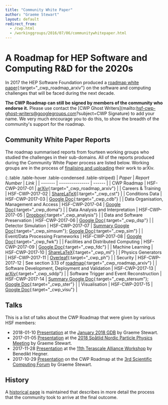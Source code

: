 ```yaml
---
title: "Community White Paper"
author: "Graeme Stewart"
layout: default
redirect_from:
  - /cwp.html
  - /workinggroups/2016/07/06/communitywhitepaper.html
---
```


# A Roadmap for HEP Software and Computing R&D for the 2020s

In 2017 the HEP Software Foundation produced a
[roadmap white paper](https://arxiv.org/abs/1712.06982){:target="_cwp_roadmap_arxiv"} on the
software and computing challenges that will be faced during the next decade.

**The CWP Roadmap can still be signed by members of the community who endorse
it.** Please use contact the
[CWP Ghost Writers](mailto:hsf-cwp-ghost-writers@googlegroups.com?subject=CWP Signature) to add your name.
We very much encourage you to do this, to show the breadth of the community's support
for the roadmap.

## Community White Paper Reports

The roadmap summarised reports from fourteen working groups who studied the challenges in their
sub-domains. All of the reports produced during the Community White Paper process are listed below.
Working groups are in the process of [finalising and uploading](../cwp/cwp-wg-papers.html) their work to arXiv. 

{:.table .table-hover .table-condensed .table-striped}
| *Paper* | *Report Number* | *Link* |
| ------- | --------------- | ------ |
| CWP Roadmap | HSF-CWP-2017-01 | [arXiv](https://arxiv.org/abs/1712.06982){:target="_cwp_roadmap_arxiv"} |
| Careers & Training	 | HSF-CWP-2017-02	| [ShareLaTeX](https://www.sharelatex.com/project/595500273c5204ff35dfdcf9){:target="_cwp_cst"} |
| Conditions Data | HSF-CWP-2017-03	| [Google Doc](https://docs.google.com/document/d/1yTcw51TOc68DCZQ4AO7o1hBdkPbN5l52ysJgJXNnJl8/edit){:target="_cwp_cdb"} |
| Data Organisation, Management and Access | HSF-CWP-2017-04	| [Google Doc](https://docs.google.com/document/d/1_YKGs8waBidpS8akmjxEVjV00DThINbJAuVelzk2uHg/edit){:target="_cwp_doma"} |
| Data Analysis and Interpretation | HSF-CWP-2017-05	| [Dropbox](http://tinyurl.com/yaf32pks){:target="_cwp_analysis"} |
| Data and Software Preservation | HSF-CWP-2017-06 | [Google Doc](https://docs.google.com/document/d/17309oyniwK01qvJgDPrBsLw_-jqRgvkvWZi5lLmQISI/edit){:target="_cwp_dsp"} |
| Detector Simulation | HSF-CWP-2017-07	| [Summary Google Doc](https://docs.google.com/document/d/15dyg1H5FMkbAWJf8WC6cXa6X62L1Q9AXLJuRGD-FR00/edit?usp=sharing){:target="_cwp_simsum"}; [Google Doc](https://docs.google.com/document/d/1Qm8btmDti1dcu5G2FMez3J6FLyzv0k6fag0clD25JSo/edit?ts=5977c5fc){:target="_cwp_sim"} |
| Event/Data Processing Frameworks | HSF-CWP-2017-08	| [Google Doc](https://docs.google.com/document/d/1DYEHGgB3fanhpYRDJblE9NicX0OK7BNsjTCrq7gY-sU/edit?usp=sharing){:target="_cwp_fwk"} |
| Facilities and Distributed Computing | HSF-CWP-2017-09	| [Google Doc](https://docs.google.com/document/d/1dm5vxejQrKZ19Y-pBLaqBcI_Z_yEN6S0N3Z4UonoTn8/edit?usp=sharing){:target="_cwp_fdc"} |
| Machine Learning | HSF-CWP-2017-10	| [ShareLaTeX](https://www.sharelatex.com/project/593a919f0f690d906afbfc76){:target="_cwp_ml"} |
| Physics Generators | HSF-CWP-2017-11 | [Overleaf](https://www.overleaf.com/read/wyyybnvxyfyn){:target="_cwp_ph"} |
| Security | HSF-CWP-2017-12	 | See section 3.13 of [roadmap](https://arxiv.org/abs/1712.06982){:target="_cwp_roadmap_arxiv"} |
| Software Development, Deployment and Validation | HSF-CWP-2017-13 | [arXiv](https://arxiv.org/abs/1712.07959){:target="_cwp_sddp"} |
| Software Trigger and Event Reconstruction | HSF-CWP-2017-14	| [Summary Google Doc](https://docs.google.com/document/d/1f1rOFwqRh7FhSB2VXf5hM14r5wHdkIXo3AdBcYkC1qk){:target="_cwp_stersum"}; [Google Doc](https://docs.google.com/document/d/1QRO8RA488fwfSg5CSjmvm16-pZpGApSA0l666g_mS_0/edit#){:target="_cwp_ster"} |
| Visualisation | HSF-CWP-2017-15 | [Google Doc](https://docs.google.com/document/d/1dtE2DEdYCWzPaEy_twgSCFdmGxphXMjMcOV0yjI4AKc/edit){:target="_cwp_visu"} |


## Talks

This is a list of talks about the CWP Roadmap that were given by various HSF members:

* 2018-01-10 [Presentation](https://indico.cern.ch/event/651349/contributions/2830237/attachments/1580497/2497360/cwp-gdb-january-2018.pdf) at the [January 2018 GDB](https://indico.cern.ch/event/651349/) by Graeme Stewart.
* 2017-01-05 [Presentation](https://indico.cern.ch/event/666278/contributions/2830239/attachments/1579352/2495271/Advances_in_software_and_computing_for_HEP.pdf) at the [2018 Sp&aring;tlid Nordic Particle Physics Meeting](https://indico.cern.ch/event/666278/overview) by Graeme Stewart.
* 2017-11-28 [Presentation](https://indico.desy.de/indico/event/18681/session/8/contribution/114/material/slides/0.pdf) at the [11th Terascale Alliance Workshop](https://indico.desy.de/indico/event/18681/) by Benedikt Hegner.
* 2017-10-29 [Presentation](https://indico.cern.ch/event/663273/contributions/2708178/attachments/1545100/2431717/HSF-CWP-Roadmap.pdf) on the CWP Roadmap at
  the [3rd Scientific Computing Forum](https://indico.cern.ch/event/663273/) by Graeme Stewart.

## History

A [historical page](../cwp/cwp-history.html) is maintained that describes in more detail
the process that the community took to arrive at the final outcome.
